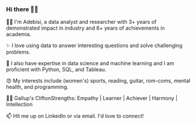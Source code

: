 ### Hi there 👋🏾

👧🏾 I'm Adebisi, a data analyst and researcher with 3+ years of demonstrated impact in industry and 6+ years of achievements in academia.

✨ I love using data to answer interesting questions and solve challenging problems.

📝 I also have expertise in data science and machine learning and I am proficient with Python, SQL, and Tableau.

😍 My interests include (women's) sports, reading, guitar, rom-coms, mental health, and programming.

💪🏾 Gallup's CliftonStrengths: Empathy | Learner | Achiever | Harmony | Intellection

📫 Hit me up on LinkedIn or via email. I'd love to connect!
<!--
**Ajoksy96/Ajoksy96** is a ✨ _special_ ✨ repository because its `README.md` (this file) appears on your GitHub profile.

Here are some ideas to get you started:

- 🔭 I’m currently working on ...
- 🌱 I’m currently learning ...
- 👯 I’m looking to collaborate on ...
- 🤔 I’m looking for help with ...
- 💬 Ask me about ...
- 📫 How to reach me: ...
- 😄 Pronouns: ...
- ⚡ Fun fact: ...
-->
